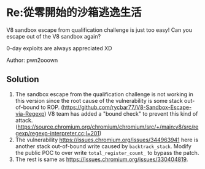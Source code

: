# Re:從零開始的沙箱逃逸生活

V8 sandbox escape from qualification challenge is just too easy! Can you escape out of the V8 sandbox again?

0-day exploits are always appreciated XD

Author: pwn2ooown

## Solution

1. The sandbox escape from the qualification challenge is not working in this version since the root cause of the vulnerability is some stack out-of-bound to ROP. (<https://github.com/rycbar77/V8-Sandbox-Escape-via-Regexp>) V8 team has added a "bound check" to prevent this kind of attack. (<https://source.chromium.org/chromium/chromium/src/+/main:v8/src/regexp/regexp-interpreter.cc;l=201>)
2. The vulnerability <https://issues.chromium.org/issues/344963941> here is another stack out-of-bound write caused by `backtrack_stack`. Modify the public POC to over write `total_register_count_` to bypass the patch.
3. The rest is same as <https://issues.chromium.org/issues/330404819>.
